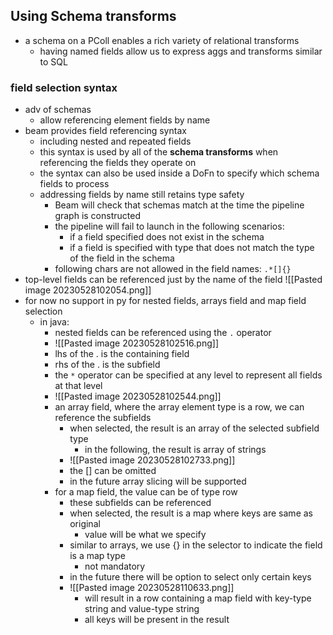 ## Using Schema transforms
- a schema on a PColl enables a rich variety of relational transforms
	- having named fields allow us to express aggs and transforms similar to SQL
### field selection syntax
- adv of schemas
	- allow referencing element fields by name
- beam provides field referencing syntax
	- including nested and repeated fields
	- this syntax is used by all of the **schema transforms** when referencing the fields they operate on
	- the syntax can also be used inside a DoFn to specify which schema fields to process
	- addressing fields by name still retains type safety
		- Beam will check that schemas match at the time the pipeline graph is constructed
		-  the pipeline will fail to launch in the following scenarios:
			- if a field specified does not exist in the schema
			- if a field is specified with type that does not match the type of the field in the schema
		- following chars are not allowed in the field names: `.*[]{}`
- top-level fields can be referenced just by the name of the field
![[Pasted image 20230528102054.png]]
- for now no support in py for nested fields, arrays field and map field selection
	- in java: 
		- nested fields can be referenced using the `.` operator
		- ![[Pasted image 20230528102516.png]]
		- lhs of the . is the containing field
		- rhs of the . is the subfield
		- the `*` operator can be specified at any level to represent all fields at that level
		- ![[Pasted image 20230528102544.png]]
		- an array field, where the array element type is a row, we can reference the subfields
			- when selected, the result is an array of the selected subfield type
				- in the following, the result is array of strings
			- ![[Pasted image 20230528102733.png]]
			- the \[\] can be omitted
			- in the future array slicing will be supported
		- for a map field, the value can be of type row
			- these subfields can be referenced
			- when selected, the result is a map where keys are same as original
				- value will be what we specify
			- similar to arrays, we use {} in the selector to indicate the field is a map type
				- not mandatory
			- in the future there will be option to select only certain keys
			- ![[Pasted image 20230528110633.png]]
				- will result in a row containing a map field with key-type string and value-type string
				- all keys will be present in the result